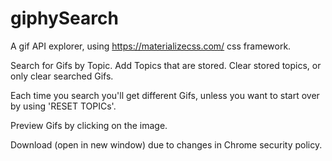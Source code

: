 # giphySearch
A gif API explorer, using https://materializecss.com/ css framework. 

Search for Gifs by Topic.  Add Topics that are stored.  Clear stored topics, or only clear searched Gifs.

Each time you search you'll get different Gifs, unless you want to start over by using 'RESET TOPICs'.

Preview Gifs by clicking on the image.

Download (open in new window) due to changes in Chrome security policy. 
